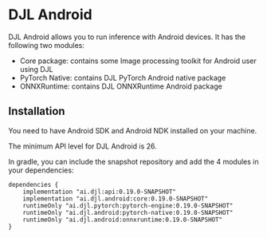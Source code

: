 # DJL Android

DJL Android allows you to run inference with Android devices.
It has the following two modules:

- Core package: contains some Image processing toolkit for Android user using DJL
- PyTorch Native: contains DJL PyTorch Android native package
- ONNXRuntime: contains DJL ONNXRuntime Android package

## Installation
You need to have Android SDK and Android NDK installed on your machine.

The minimum API level for DJL Android is 26.

In gradle, you can include the snapshot repository and add the 4 modules in your dependencies:

```
dependencies {
    implementation "ai.djl:api:0.19.0-SNAPSHOT"
    implementation "ai.djl.android:core:0.19.0-SNAPSHOT"
    runtimeOnly "ai.djl.pytorch:pytorch-engine:0.19.0-SNAPSHOT"
    runtimeOnly "ai.djl.android:pytorch-native:0.19.0-SNAPSHOT"
    runtimeOnly "ai.djl.android:onnxruntime:0.19.0-SNAPSHOT"
}
```
